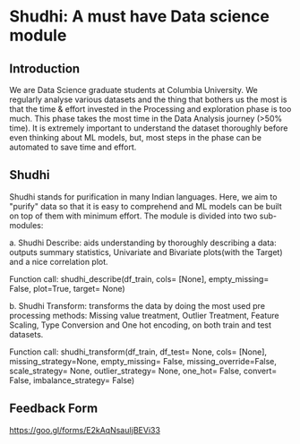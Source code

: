 # Shudhi: A must have Data science module

## Introduction

We are Data Science graduate students at Columbia University. We regularly analyse various datasets and the thing that bothers us the most is that the time & effort invested in the Processing and exploration phase is too much. This phase takes the most time in the Data Analysis journey (>50% time). It is extremely important to understand the dataset thoroughly before even thinking about ML models, but, most steps in the phase can be automated to save time and effort.

## Shudhi

Shudhi stands for purification in many Indian languages. Here, we aim to "purify" data so that it is easy to comprehend and ML models can be built on top of them with minimum effort. The module is divided into two sub-modules:

a. Shudhi Describe: aids understanding by thoroughly describing a data: outputs summary statistics, Univariate and Bivariate plots(with the Target) and a nice correlation plot.

Function call: shudhi_describe(df_train, cols= [None], empty_missing= False, plot=True, target= None)

b. Shudhi Transform: transforms the data by doing the most used pre processing methods: Missing value treatment, Outlier Treatment, Feature Scaling, Type Conversion and One hot encoding, on both train and test datasets.

Function call: shudhi_transform(df_train, df_test= None, cols= [None], missing_strategy=None, empty_missing= False, missing_override=False, scale_strategy= None, outlier_strategy= None, one_hot= False, convert= False, imbalance_strategy= False)

## Feedback Form

https://goo.gl/forms/E2kAqNsauIjBEVi33
